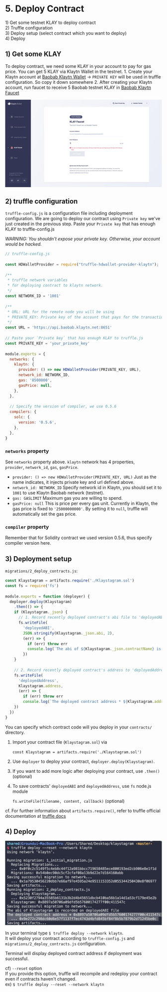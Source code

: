# 5. Deploy Contract <a id="5-deploy-contract"></a>

1\) Get some testnet KLAY to deploy contract  
2\) Truffle configuration  
3\) Deploy setup \(select contract which you want to deploy\)  
4\) Deploy

## 1\) Get some KLAY <a id="1-get-some-klay"></a>

To deploy contract, we need some KLAY in your account to pay for gas price. You can get 5 KLAY via Klaytn Wallet in the testnet. 1. Create your Klaytn account at [Baobab Klaytn Wallet](https://baobab.wallet.klaytn.com/create) -&gt; `PRIVATE KEY` will be used in truffle configuration. So copy it down somewhere 2. After creating your Klaytn account, run faucet to receive 5 Baobab testnet KLAY in [Baobab Klaytn Faucet](https://baobab.wallet.klaytn.com/faucet)

![create-account &amp; run-klay-faucet](images/klaystagram-run-faucet.png)

## 2\) truffle configuration <a id="2-truffle-configuration"></a>

`truffle-config.js` is a configuration file including deployment configuration. We are going to deploy our contract using `Private key` we've just created in the previous step. Paste your `Private key` that has enough KLAY to truffle-config.js

_WARNING: You shouldn't expose your private key. Otherwise, your account would be hacked._

```javascript
// truffle-config.js

const HDWalletProvider = require("truffle-hdwallet-provider-klaytn");

/**
 * truffle network variables
 * for deploying contract to klaytn network.
 */
const NETWORK_ID = '1001'

/**
 * URL: URL for the remote node you will be using
 * PRIVATE_KEY: Private key of the account that pays for the transaction (Change it to your own private key)
 */
const URL = 'https://api.baobab.klaytn.net:8651'

// Paste your `Private key` that has enough KLAY to truffle.js
const PRIVATE_KEY = 'your_private_key'

module.exports = {
  networks: {
    klaytn: {
      provider: () => new HDWalletProvider(PRIVATE_KEY, URL),
      network_id: NETWORK_ID,
      gas: '8500000',
      gasPrice: null,
    },
  },

  // Specify the version of compiler, we use 0.5.6
  compilers: {
    solc: {
      version: '0.5.6',
    },
  },
}
```

### `networks` property <a id="networks-property"></a>

See `networks` property above. `klaytn` network has 4 properties,  
`provider`, `network_id`, `gas`, `gasPrice`.

* `provider: () => new HDWalletProvider(PRIVATE_KEY, URL)` Just as the name indicates, it injects private key and url defined above.
* `network_id: NETWORK_ID` Specify network id in Klaytn, you should set it to `1001` to use Klaytn Baobab network \(testnet\).
* `gas: GASLIMIT` Maximum gas you are willing to spend.
* `gasPrice: null` This is price per every gas unit. Currently in Klaytn, the gas price is fixed to `'25000000000'`. By setting it to `null`, truffle will automatically set the gas price.

### `compiler` property <a id="compiler-property"></a>

Remember that for Solidity contract we used version 0.5.6, thus specify compiler version here.

## 3\) Deployment setup <a id="3-deployment-setup"></a>

`migrations/2_deploy_contracts.js`:

```javascript
const Klaystagram = artifacts.require('./Klaystagram.sol')
const fs = require('fs')

module.exports = function (deployer) {
  deployer.deploy(Klaystagram)
    .then(() => {
    if (Klaystagram._json) {
      // 1. Record recently deployed contract's abi file to 'deployedABI'
      fs.writeFile(
        'deployedABI',
        JSON.stringify(Klaystagram._json.abi, 2),
        (err) => {
          if (err) throw err
          console.log(`The abi of ${Klaystagram._json.contractName} is recorded on deployedABI file`)
        })
    }

    // 2. Record recently deployed contract's address to 'deployedAddress'
    fs.writeFile(
      'deployedAddress',
      Klaystagram.address,
      (err) => {
        if (err) throw err
        console.log(`The deployed contract address * ${Klaystagram.address} * is recorded on deployedAddress file`)
    })
  })
}
```

You can specify which contract code will you deploy in your `contracts/` directory.

1. Import your contract file \(`Klaystagram.sol`\) via  

   `const Klaystagram = artifacts.require('./Klaystagram.sol')`  

2. Use `deployer` to deploy your contract,  `deployer.deploy(Klaystagram)`.  
3. If you want to add more logic after deploying your contract, use `.then()` \(optional\)  
4. To save contracts' `deployedABI` and `deployedAddress`, use `fs` node.js module  

   `fs.writeFile(filename, content, callback)` \(optional\)

cf. For further information about `artifacts.require()`, refer to truffle official documentation at [truffle docs](https://trufflesuite.com/docs/truffle/getting-started/running-migrations#artifacts-require-)

## 4\) Deploy <a id="4-deploy"></a>

![deploy contract](images/klaystagram-deploy-contract.png)

In your terminal type `$ truffle deploy --network klaytn`.  
It will deploy your contract according to `truffle-config.js` and `migrations/2_deploy_contracts.js` configuration.

Terminal will display deployed contract address if deployment was successful.

cf\) `--reset` option  
If you provide this option, truffle will recompile and redeploy your contract even if contracts haven't changed.  
ex\) `$ truffle deploy --reset --network klaytn`

